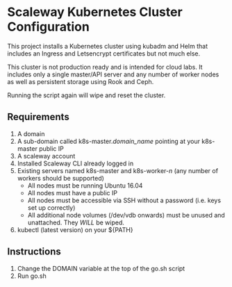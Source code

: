 # Scaleway Kubernetes Cluster Configuration

This project installs a Kubernetes cluster using kubadm and Helm that includes an Ingress and Letsencrypt certificates but not much else.

This cluster is not production ready and is intended for cloud labs.  It includes only a single master/API server and any number of worker nodes as well as persistent storage using Rook and Ceph.

Running the script again will wipe and reset the cluster.

## Requirements

  1. A domain
  2. A sub-domain called k8s-master._domain_name_ pointing at your k8s-master public IP
  3. A scaleway account
  4. Installed Scaleway CLI already logged in
  5. Existing servers named k8s-master and k8s-worker-_n_ (any number of workers should be supported)
     * All nodes must be running Ubuntu 16.04
     * All nodes must have a public IP
     * All nodes must be accessible via SSH without a password (i.e. keys set up correctly)
     * All additional node volumes (/dev/vdb onwards) must be unused and unattached.  They _WILL_ be wiped.
  6. kubectl (latest version) on your ${PATH}

## Instructions

  1. Change the DOMAIN variable at the top of the go.sh script
  2. Run go.sh
